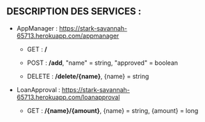 ## DESCRIPTION DES SERVICES :

* AppManager : https://stark-savannah-65713.herokuapp.com/appmanager
		
  * GET : **/**

  * POST : **/add**, "name" = string, "approved" = boolean

  * DELETE : **/delete/{name}**, {name} = string

* LoanApproval : https://stark-savannah-65713.herokuapp.com/loanapproval

  * GET : **/{name}/{amount}**, {name} = string, {amount} = long

